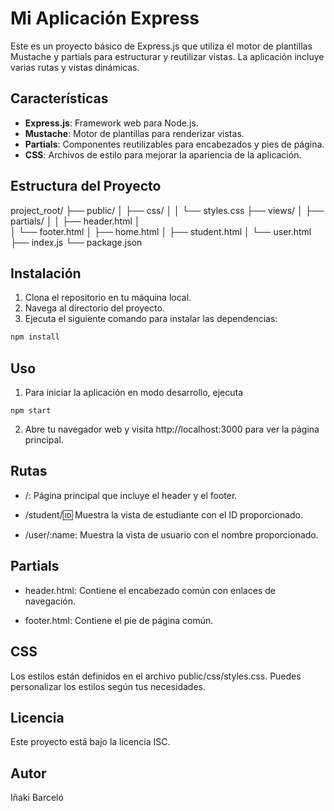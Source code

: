 # Mi Aplicación Express

Este es un proyecto básico de Express.js que utiliza el motor de plantillas Mustache y partials para estructurar y reutilizar vistas. La aplicación incluye varias rutas y vistas dinámicas.

## Características

-   **Express.js**: Framework web para Node.js.
-   **Mustache**: Motor de plantillas para renderizar vistas.
-   **Partials**: Componentes reutilizables para encabezados y pies de página.
-   **CSS**: Archivos de estilo para mejorar la apariencia de la aplicación.

## Estructura del Proyecto

project_root/
├── public/
│
├── css/
│
│
└── styles.css
├── views/
│
├── partials/
│
│
├── header.html
│  
│
└── footer.html
│
├── home.html
│
├── student.html
│
└── user.html
├── index.js
└── package.json

## Instalación

1. Clona el repositorio en tu máquina local.
2. Navega al directorio del proyecto.
3. Ejecuta el siguiente comando para instalar las dependencias:

```sh
npm install
```

## Uso

1. Para iniciar la aplicación en modo desarrollo, ejecuta

```
npm start
```

2. Abre tu navegador web y visita http://localhost:3000 para ver la página principal.

## Rutas

-   /: Página principal que incluye el header y el footer.

-   /student/:id: Muestra la vista de estudiante con el ID proporcionado.

-   /user/:name: Muestra la vista de usuario con el nombre proporcionado.

## Partials

-   header.html: Contiene el encabezado común con enlaces de navegación.

-   footer.html: Contiene el pie de página común.

## CSS

Los estilos están definidos en el archivo public/css/styles.css. Puedes personalizar los estilos según tus necesidades.

## Licencia

Este proyecto está bajo la licencia ISC.

## Autor

Iñaki Barceló

